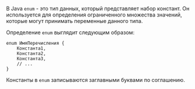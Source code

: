 В Java `enum` - это тип данных, который представляет набор констант. Он используется для определения ограниченного множества значений, которые могут принимать переменные данного типа.

Определение `enum` выглядит следующим образом:

```
enum ИмяПеречисления {
    Константа1,
    Константа2,
    Константа3,
    // ...
}
```

Константы в `enum` записываются заглавными буквами по соглашению.